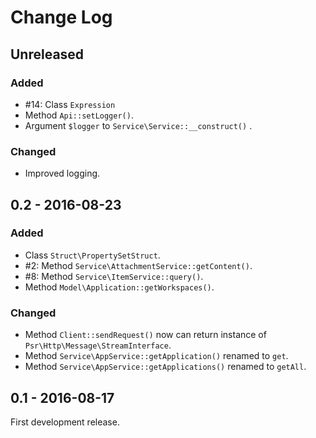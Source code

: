 # Change Log

## Unreleased

### Added

- #14: Class `Expression`
- Method `Api::setLogger()`.
- Argument `$logger` to `Service\Service::__construct()` .

### Changed

- Improved logging.


## 0.2 - 2016-08-23

### Added

- Class `Struct\PropertySetStruct`.
- #2: Method `Service\AttachmentService::getContent()`.
- #8: Method `Service\ItemService::query()`.
- Method `Model\Application::getWorkspaces()`.

### Changed

- Method `Client::sendRequest()` now can return instance of `Psr\Http\Message\StreamInterface`.
- Method `Service\AppService::getApplication()` renamed to `get`.
- Method `Service\AppService::getApplications()` renamed to `getAll`.


## 0.1 - 2016-08-17

First development release.
